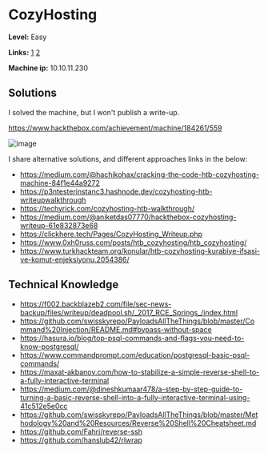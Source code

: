 # CozyHosting

**Level:** Easy

**Links:** [1](https://www.hackthebox.com/machines/cozyhosting)  [2](https://app.hackthebox.com/machines/CozyHosting)

**Machine ip:** 10.10.11.230


## Solutions
I solved the machine, but I won't publish a write-up. 

https://www.hackthebox.com/achievement/machine/184261/559

![image](https://github.com/h4md153v63n/CTFs/assets/5091265/c0b61325-e9bb-4823-959c-bd2a4a0acbb1)

I share alternative solutions, and different approaches links in the below:
+ https://medium.com/@hachikohax/cracking-the-code-htb-cozyhosting-machine-84f1e44a9272
+ https://p3ntesterinstanc3.hashnode.dev/cozyhosting-htb-writeupwalkthrough
+ https://techyrick.com/cozyhosting-htb-walkthrough/
+ https://medium.com/@aniketdas07770/hackthebox-cozyhosting-writeup-61e832873e68
+ https://clickhere.tech/Pages/CozyHosting_Writeup.php
+ https://www.0xh0russ.com/posts/htb_cozyhosting/htb_cozyhosting/
+ https://www.turkhackteam.org/konular/htb-cozyhosting-kurabiye-ifsasi-ve-komut-enjeksiyonu.2054386/


## Technical Knowledge
+ https://f002.backblazeb2.com/file/sec-news-backup/files/writeup/deadpool.sh/_2017_RCE_Springs_/index.html
+ https://github.com/swisskyrepo/PayloadsAllTheThings/blob/master/Command%20Injection/README.md#bypass-without-space
+ https://hasura.io/blog/top-psql-commands-and-flags-you-need-to-know-postgresql/
+ https://www.commandprompt.com/education/postgresql-basic-psql-commands/
+ https://maxat-akbanov.com/how-to-stabilize-a-simple-reverse-shell-to-a-fully-interactive-terminal
+ https://medium.com/@dineshkumaar478/a-step-by-step-guide-to-turning-a-basic-reverse-shell-into-a-fully-interactive-terminal-using-41c512e5e0cc
+ https://github.com/swisskyrepo/PayloadsAllTheThings/blob/master/Methodology%20and%20Resources/Reverse%20Shell%20Cheatsheet.md
+ https://github.com/Fahrj/reverse-ssh
+ https://github.com/hanslub42/rlwrap
